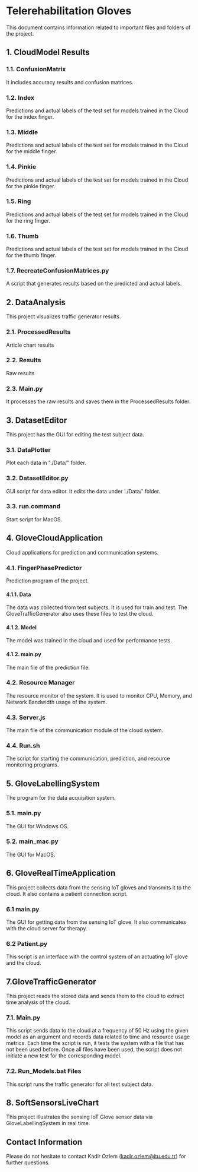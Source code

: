 # Telerehabilitation Gloves
This document contains information related to important files and folders of the project.
## 1. CloudModel Results
### 1.1. ConfusionMatrix
It includes accuracy results and confusion matrices.
### 1.2. Index
Predictions and actual labels of the test set for models trained in the Cloud for the index finger.
### 1.3. Middle
Predictions and actual labels of the test set for models trained in the Cloud for the middle finger.
### 1.4. Pinkie
Predictions and actual labels of the test set for models trained in the Cloud for the pinkie finger.
### 1.5. Ring
Predictions and actual labels of the test set for models trained in the Cloud for the ring finger.
### 1.6. Thumb
Predictions and actual labels of the test set for models trained in the Cloud for the thumb finger.
### 1.7. RecreateConfusionMatrices.py
A script that generates results based on the predicted and actual labels.
 
## 2. DataAnalysis
This project visualizes traffic generator results.
### 2.1. ProcessedResults
Article chart results
### 2.2. Results
Raw results
### 2.3. Main.py
It processes the raw results and saves them in the ProcessedResults folder.

## 3. DatasetEditor
This project has the GUI for editing the test subject data.
### 3.1. DataPlotter
Plot each data in "./Data/" folder.
### 3.2. DatasetEditor.py
GUI script for data editor. It edits the data under './Data/' folder.
### 3.3. run.command
Start script for MacOS.

## 4. GloveCloudApplication
Cloud applications for prediction and communication systems.

### 4.1. FingerPhasePredictor
Prediction program of the project.
#### 4.1.1. Data
The data was collected from test subjects. It is used for train and test. The GloveTrafficGenerator also uses these files to test the cloud.
#### 4.1.2. Model 
The model was trained in the cloud and used for performance tests.
#### 4.1.2. main.py
The main file of the prediction file. 

### 4.2. Resource Manager
The resource monitor of the system. It is used to monitor CPU, Memory, and Network Bandwidth usage of the system.

### 4.3. Server.js
The main file of the communication module of the cloud system.

### 4.4. Run.sh
The script for starting the communication, prediction, and resource monitoring programs.

## 5. GloveLabellingSystem
The program for the data acquisition system.
### 5.1. main.py
The GUI for Windows OS.
### 5.2. main_mac.py
The GUI for MacOS.

## 6. GloveRealTimeApplication
This project collects data from the sensing IoT gloves and transmits it to the cloud. It also contains a patient connection script.
### 6.1 main.py
The GUI for getting data from the sensing IoT glove. It also communicates with the cloud server for therapy.
### 6.2 Patient.py
This script is an interface with the control system of an actuating IoT glove and the cloud.

## 7.GloveTrafficGenerator
This project reads the stored data and sends them to the cloud to extract time analysis of the cloud.
### 7.1. Main.py
This script sends data to the cloud at a frequency of 50 Hz using the given model as an argument and records data related to time and resource usage metrics. Each time the script is run, it tests the system with a file that has not been used before. Once all files have been used, the script does not initiate a new test for the corresponding model.
### 7.2. Run_Models.bat Files
This script runs the traffic generator for all test subject data.

## 8. SoftSensorsLiveChart
This project illustrates the sensing IoT Glove sensor data via GloveLabellingSystem in real time.

## Contact Information
Please do not hesitate to contact Kadir Ozlem ([kadir.ozlem@itu.edu.tr](mailto:kadir.ozlem@itu.edu.tr)) for further questions.

